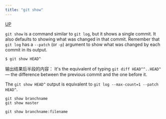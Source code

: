 ```yaml
---
title: "git show"
---
```


[UP](/git.html)


`git show` is a command similar to `git log`, but it shows a single commit.
It also defaults to showing what was changed in that commit.
Remember that `git log` has a `--patch` (or `-p`) argument to show what was changed by each commit in its output.

```text
$ git show HEAD^
```

输出结果后半段的内容：
It's the equivalent of typing `git diff HEAD^^..HEAD^` — the difference between the previous commit and the one before it.

The `git show HEAD^` output is equivalent to `git log --max-count=1 --patch HEAD^`.

```text
git show branchname
git show master
```

```text
git show branchname:filename
```
